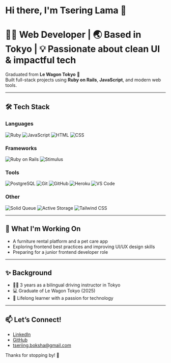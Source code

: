 # Hi there, I'm Tsering Lama 👋

# 🧑‍💻 Web Developer | 🌏 Based in Tokyo | 💡 Passionate about clean UI & impactful tech
Graduated from **Le Wagon Tokyo** 🚀  
Built full-stack projects using **Ruby on Rails**, **JavaScript**, and modern web tools.

---

## 🛠️ Tech Stack

### Languages
![Ruby](https://img.shields.io/badge/Ruby-red?logo=ruby&logoColor=white)
![JavaScript](https://img.shields.io/badge/JavaScript-yellow?logo=javascript&logoColor=black)
![HTML](https://img.shields.io/badge/HTML5-orange?logo=html5&logoColor=white)
![CSS](https://img.shields.io/badge/CSS3-blue?logo=css3&logoColor=white)

### Frameworks
![Ruby on Rails](https://img.shields.io/badge/Ruby_on_Rails-CC0000?logo=rubyonrails&logoColor=white)
![Stimulus](https://img.shields.io/badge/Stimulus-0f0f0f?logo=stimulus&logoColor=white)

### Tools
![PostgreSQL](https://img.shields.io/badge/PostgreSQL-336791?logo=postgresql&logoColor=white)
![Git](https://img.shields.io/badge/Git-F05032?logo=git&logoColor=white)
![GitHub](https://img.shields.io/badge/GitHub-181717?logo=github&logoColor=white)
![Heroku](https://img.shields.io/badge/Heroku-430098?logo=heroku&logoColor=white)
![VS Code](https://img.shields.io/badge/VS%20Code-007ACC?logo=visualstudiocode&logoColor=white)

### Other
![Solid Queue](https://img.shields.io/badge/Solid%20Queue-000000?logo=rubyonrails&logoColor=white)
![Active Storage](https://img.shields.io/badge/Active%20Storage-CC0000?logo=rubyonrails&logoColor=white)
![Tailwind CSS](https://img.shields.io/badge/Tailwind_CSS-38B2AC?logo=tailwindcss&logoColor=white)

---

## 🧠 What I'm Working On
- A furniture rental platform and a pet care app  
- Exploring frontend best practices and improving UI/UX design skills  
- Preparing for a junior frontend developer role

---

## ✨ Background
- 🧑‍🏫 3 years as a bilingual driving instructor in Tokyo  
- 💻 Graduate of Le Wagon Tokyo (2025)  
- 🌱 Lifelong learner with a passion for technology

---

## 📫 Let’s Connect!
- [LinkedIn](www.linkedin.com/in/tsering-lama-2406a335a)
- [GitHub](https://github.com/turibhai)
- tseriing.boksha@gmail.com

Thanks for stopping by! 🙏






